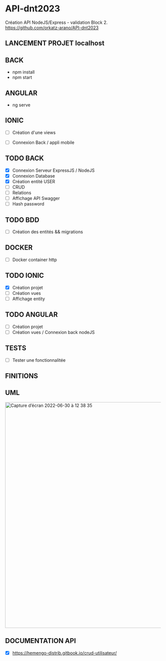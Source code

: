 # API-dnt2023
Création API NodeJS/Express - validation Block 2.
https://github.com/orkatz-arano/API-dnt2023

## LANCEMENT PROJET localhost
## BACK
- npm install 
- npm start

## ANGULAR
- ng serve

## IONIC
- [ ] Création d'une views
- [ ] Connexion Back / appli mobile


## TODO BACK
- [x] Connexion Serveur ExpressJS / NodeJS
- [x] Connexion Database
- [x] Création entité USER
- [ ] CRUD
- [ ] Relations
- [ ] Affichage API Swagger
- [ ] Hash password

## TODO BDD
- [ ] Création des entités && migrations

## DOCKER
- [ ] Docker container http

## TODO IONIC
- [x] Création projet
- [ ] Création vues
- [ ] Affichage entity

## TODO ANGULAR
- [ ] Création projet
- [ ] Création vues / Connexion back nodeJS
 
## TESTS
- [ ] Tester une fonctionnalitée

## FINITIONS 

## UML
<img width="728" alt="Capture d’écran 2022-06-30 à 12 38 35" src="https://user-images.githubusercontent.com/108459343/176658079-7e9d4731-2a49-442c-855c-50cb7848b6de.png">

## DOCUMENTATION API
-[x] https://hemengo-distrib.gitbook.io/crud-utilisateur/
